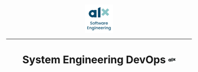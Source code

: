 <div align="center">
<a href="https://www.alxafrica.com/" >
<img src="img/alx-logo2.png" width="15%" height="15%" title="ALX Logo" alt="ALX Logo">
</a>

---
<h1 align="center">System Engineering DevOps        </><img src="img/alx-logo.png" width="4%" height="4%" title="ALX Logo" alt="ALX Logo">
</div>

